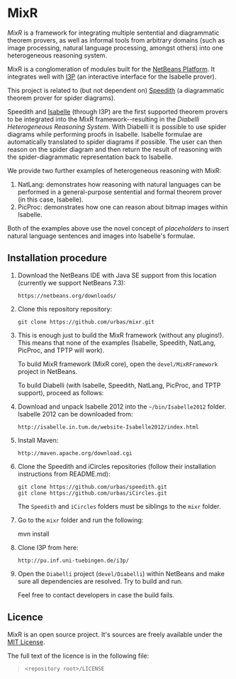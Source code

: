 # MixR

_MixR_ is a framework for integrating multiple sentential and diagrammatic theorem provers, as well as informal tools from arbitrary domains (such as image processing, natural language processing, amongst others) into one heterogeneous reasoning system.

MixR is a conglomeration of modules built for the [NetBeans Platform](http://netbeans.org/features/platform/). It integrates well with [I3P](http://www-pu.informatik.uni-tuebingen.de/i3p/) (an interactive interface for the Isabelle prover).

This project is related to (but not dependent on) [Speedith](https://gitorious.org/speedith) (a diagrammatic theorem prover for spider diagrams).

Speedith and [Isabelle](http://www.cl.cam.ac.uk/research/hvg/Isabelle/) (through I3P) are the first supported theorem provers to be integrated into the MixR framework--resulting in the _Diabelli Heterogeneous Reasoning System_. With Diabelli it is possible to use spider diagrams while performing proofs in Isabelle. Isabelle formulae are automatically translated to spider diagrams if possible. The user can then reason on the spider diagram and then return the result of reasoning with the spider-diagrammatic representation back to Isabelle.

We provide two further examples of heterogeneous reasoning with MixR:

1.   NatLang: demonstrates how reasoning with natural languages can be performed in a general-purpose sentential and formal theorem prover (in this case, Isabelle).
2.   PicProc: demonstrates how one can reason about bitmap images within Isabelle.

Both of the examples above use the novel concept of _placeholders_ to insert natural language sentences and images into Isabelle's formulae.

## Installation procedure

1.  Download the NetBeans IDE with Java SE support from this location (currently we support NetBeans 7.3):

        https://netbeans.org/downloads/

2.  Clone this repository repository:

        git clone https://github.com/urbas/mixr.git

3.  This is enough just to build the MixR framework (without any plugins!). This means that none of the examples (Isabelle, Speedith, NatLang, PicProc, and TPTP will work).

    To build MixR framework (MixR core), open the `devel/MixRFramework` project in NetBeans.

    To build Diabelli (with Isabelle, Speedith, NatLang, PicProc, and TPTP support), proceed as follows:

4.  Download and unpack Isabelle 2012  into the `~/bin/Isabelle2012` folder. Isabelle 2012 can be downloaded from:

        http://isabelle.in.tum.de/website-Isabelle2012/index.html

5.  Install Maven:

        http://maven.apache.org/download.cgi

6.  Clone the Speedith and iCircles repositories (follow their installation instructions from README.md):

        git clone https://github.com/urbas/speedith.git
        git clone https://github.com/urbas/iCircles.git

    The `Speedith` and `iCircles` folders must be siblings to the `mixr` folder.

7.  Go to the `mixr` folder and run the following:

      mvn install

8.  Clone I3P from here:

        http://pu.inf.uni-tuebingen.de/i3p/

9.  Open the `Diabelli` project (`devel/Diabelli`) within NetBeans and make sure all dependencies are resolved. Try to build and run.

    Feel free to contact developers in case the build fails.

## Licence

MixR is an open source project. It's sources are freely available under the [MIT License](http://en.wikipedia.org/wiki/Mit_license).

The full text of the licence is in the following file:

>   `<repository root>/LICENSE`
